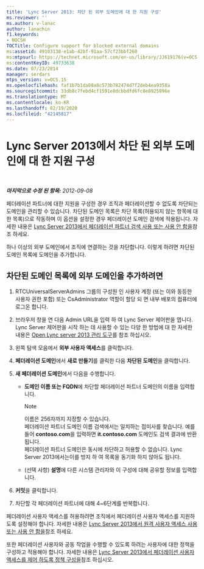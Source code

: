 ```yaml
---
title: 'Lync Server 2013: 차단 된 외부 도메인에 대 한 지원 구성'
ms.reviewer: ''
ms.author: v-lanac
author: lanachin
f1.keywords:
- NOCSH
TOCTitle: Configure support for blocked external domains
ms:assetid: 49103138-e1ab-42bf-91aa-57cf23bbf260
ms:mtpsurl: https://technet.microsoft.com/en-us/library/JJ619176(v=OCS.15)
ms:contentKeyID: 49733638
ms.date: 07/23/2014
manager: serdars
mtps_version: v=OCS.15
ms.openlocfilehash: faf1b7b1da08a8c573b782474d7f2deb4ea9358a
ms.sourcegitcommit: 33db8c7febd4cf1591e8dcbbdfd6fc8e8925896e
ms.translationtype: MT
ms.contentlocale: ko-KR
ms.lasthandoff: 02/19/2020
ms.locfileid: "42145817"
---
```

<div data-xmlns="http://www.w3.org/1999/xhtml">

<div class="topic" data-xmlns="http://www.w3.org/1999/xhtml" data-msxsl="urn:schemas-microsoft-com:xslt" data-cs="http://msdn.microsoft.com/">

<div data-asp="https://msdn2.microsoft.com/asp">

# <a name="configure-support-for-blocked-external-domains-in-lync-server-2013"></a>Lync Server 2013에서 차단 된 외부 도메인에 대 한 지원 구성

</div>

<div id="mainSection">

<div id="mainBody">

<span> </span>

_**마지막으로 수정 된 항목:** 2012-09-08_

페더레이션 파트너에 대한 지원을 구성한 경우 조직과 페더레이션할 수 없도록 차단되는 도메인을 관리할 수 있습니다. 차단된 도메인 목록은 차단 목록(허용되지 않는 항목에 대한 목록)으로 작동하며 이 옵션을 설정한 경우 페더레이션 도메인 검색에 적용됩니다. 자세한 내용은 [Lync Server 2013에서 페더레이션 파트너 검색 사용 또는 사용 안 함을](lync-server-2013-enable-or-disable-discovery-of-federation-partners.md)참조 하세요.

하나 이상의 외부 도메인에서 조직에 연결하는 것을 차단합니다. 이렇게 하려면 차단된 도메인 목록에 도메인을 추가합니다.

<div>

## <a name="to-add-an-external-domain-to-the-list-of-blocked-domains"></a>차단된 도메인 목록에 외부 도메인을 추가하려면

1.  RTCUniversalServerAdmins 그룹의 구성원 인 사용자 계정 (또는 이와 동등한 사용자 권한 포함) 또는 CsAdministrator 역할이 할당 되 면 내부 배포의 컴퓨터에 로그온 합니다.

2.  브라우저 창을 연 다음 Admin URL을 입력 하 여 Lync Server 제어판을 엽니다. Lync Server 제어판을 시작 하는 데 사용할 수 있는 다양 한 방법에 대 한 자세한 내용은 [Open Lync server 2013 관리 도구](lync-server-2013-open-lync-server-administrative-tools.md)를 참조 하십시오.

3.  왼쪽 탐색 모음에서 **외부 사용자 액세스**를 클릭합니다.

4.  **페더레이션 도메인**에서 **새로 만들기**를 클릭한 다음 **차단된 도메인**을 클릭합니다.

5.  **새 페더레이션 도메인**에서 다음을 수행합니다.
    
      - **도메인 이름 또는 FQDN**에 차단할 페더레이션 파트너 도메인의 이름을 입력합니다.
        
        <div>
        

        > [!NOTE]  
        > 이름은 256자까지 지정할 수 있습니다.<BR>페더레이션 파트너 도메인 이름 검색에서는 일치하는 접미사를 찾습니다. 예를 들어 <STRONG>contoso.com</STRONG>을 입력하면 <STRONG>it.contoso.com</STRONG> 도메인도 검색 결과에 반환됩니다.<BR>페더레이션 파트너 도메인은 동시에 차단하고 허용할 수 없습니다. Lync Server 2013에서는이를 방지 하 여 목록을 동기화 하지 않아도 됩니다.

        
        </div>
    
      - (선택 사항) **설명**에 다른 시스템 관리자와 이 구성에 대해 공유할 정보를 입력합니다.

6.  **커밋**을 클릭합니다.

7.  차단할 각 페더레이션 파트너에 대해 4~6단계를 반복합니다.

페더레이션 사용자 액세스를 허용하려면 조직에서 페더레이션 사용자 액세스를 지원하도록 설정해야 합니다. 자세한 내용은 [Lync Server 2013에서 원격 사용자 액세스 사용 또는 사용 안 함을](lync-server-2013-enable-or-disable-remote-user-access.md)참조 하세요.

또한 페더레이션 사용자와 공동 작업을 수행할 수 있도록 하려는 사용자에 대한 정책을 구성하고 적용해야 합니다. 자세한 내용은 [Lync Server 2013에서 페더레이션 사용자 액세스를 제어 하도록 정책 구성을](lync-server-2013-configure-policies-to-control-federated-user-access.md)참조 하십시오.

</div>

</div>

<span> </span>

</div>

</div>

</div>

